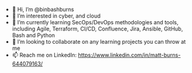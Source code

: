 - 👋 Hi, I’m @binbashburns
- 👀 I’m interested in cyber, and cloud
- 🌱 I’m currently learning SecOps/DevOps methodologies and tools, including Agile, Terraform, CI/CD, Confluence, Jira, Ansible, GitHub, Bash and Python
- 💞️ I’m looking to collaborate on any learning projects you can throw at me
- 📫 Reach me on LinkedIn: https://www.linkedin.com/in/matt-burns-644079163/
